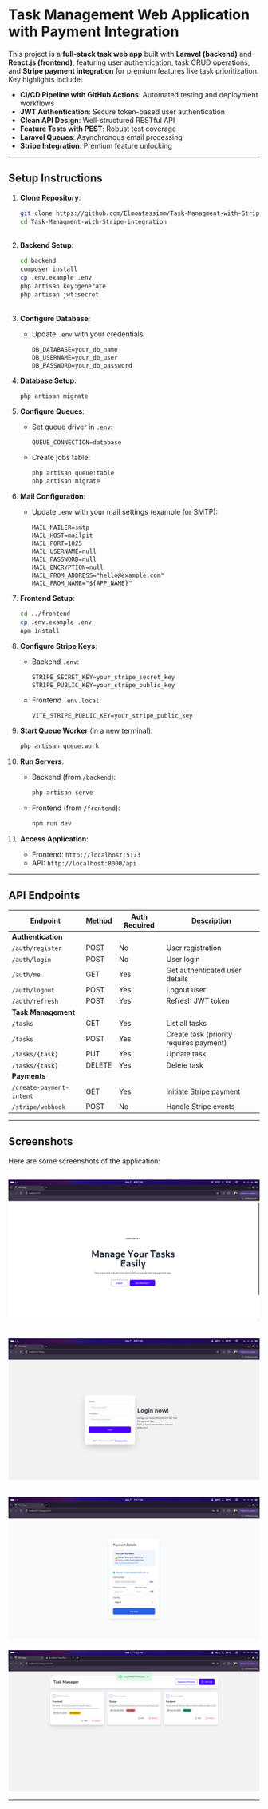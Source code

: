 
# Task Management Web Application with Payment Integration

This project is a **full-stack task web app** built with **Laravel (backend)** and **React.js (frontend)**, featuring user authentication, task CRUD operations, and **Stripe payment integration** for premium features like task prioritization. Key highlights include:

- **CI/CD Pipeline with GitHub Actions**: Automated testing and deployment workflows  
- **JWT Authentication**: Secure token-based user authentication  
- **Clean API Design**: Well-structured RESTful API  
- **Feature Tests with PEST**: Robust test coverage  
- **Laravel Queues**: Asynchronous email processing  
- **Stripe Integration**: Premium feature unlocking  

---

## Setup Instructions

1. **Clone Repository**:
   ```bash
   git clone https://github.com/Elmoatassimm/Task-Managment-with-Stripe-integration.git
   cd Task-Managment-with-Stripe-integration
  

2. **Backend Setup**:
   ```bash
   cd backend
   composer install
   cp .env.example .env
   php artisan key:generate
   php artisan jwt:secret

   

3. **Configure Database**:
   - Update `.env` with your credentials:
     ```env
     DB_DATABASE=your_db_name
     DB_USERNAME=your_db_user
     DB_PASSWORD=your_db_password
     ```

4. **Database Setup**:
   ```bash
   php artisan migrate
   ```

5. **Configure Queues**:
   - Set queue driver in `.env`:
     ```env
     QUEUE_CONNECTION=database
     ```
   - Create jobs table:
     ```bash
     php artisan queue:table
     php artisan migrate
     ```

6. **Mail Configuration**:
   - Update `.env` with your mail settings (example for SMTP):
     ```env
     MAIL_MAILER=smtp
     MAIL_HOST=mailpit
     MAIL_PORT=1025
     MAIL_USERNAME=null
     MAIL_PASSWORD=null
     MAIL_ENCRYPTION=null
     MAIL_FROM_ADDRESS="hello@example.com"
     MAIL_FROM_NAME="${APP_NAME}"
     ```
   


7. **Frontend Setup**:
   ```bash
   cd ../frontend
   cp .env.example .env
   npm install
   ```

8. **Configure Stripe Keys**:
   - Backend `.env`:
     ```env
     STRIPE_SECRET_KEY=your_stripe_secret_key
     STRIPE_PUBLIC_KEY=your_stripe_public_key
     ```
   - Frontend `.env.local`:
     ```env
     VITE_STRIPE_PUBLIC_KEY=your_stripe_public_key
     ```

9. **Start Queue Worker** (in a new terminal):
   ```bash
   php artisan queue:work
   ```


10. **Run Servers**:
    - Backend (from `/backend`):
      ```bash
      php artisan serve
      ```
    - Frontend (from `/frontend`):
      ```bash
      npm run dev
      ```

11. **Access Application**:
    - Frontend: `http://localhost:5173`
    - API: `http://localhost:8000/api`

---

## API Endpoints

| Endpoint                 | Method | Auth Required | Description                               |
|--------------------------|--------|---------------|-------------------------------------------|
| **Authentication**       |        |               |                                           |
| `/auth/register`         | POST   | No            | User registration                         |
| `/auth/login`            | POST   | No            | User login                                |
| `/auth/me`               | GET    | Yes           | Get authenticated user details            |
| `/auth/logout`           | POST   | Yes           | Logout user                               |
| `/auth/refresh`          | POST   | Yes           | Refresh JWT token                         |
| **Task Management**      |        |               |                                           |
| `/tasks`                 | GET    | Yes           | List all tasks                            |
| `/tasks`                 | POST   | Yes           | Create task (priority requires payment)   |
| `/tasks/{task}`          | PUT    | Yes           | Update task                               |
| `/tasks/{task}`          | DELETE | Yes           | Delete task                               |
| **Payments**             |        |               |                                           |
| `/create-payment-intent` | GET    | Yes           | Initiate Stripe payment                   |
| `/stripe/webhook`        | POST   | No            | Handle Stripe events                      |

---
## Screenshots
Here are some screenshots of the application:

![Screenshot 1](scrr/sc1.png)
---
![Screenshot 2](scrr/sc2.png)
---
![Screenshot 3](scrr/sc3.png)
---
![Screenshot 4](scrr/sc4.png)

---